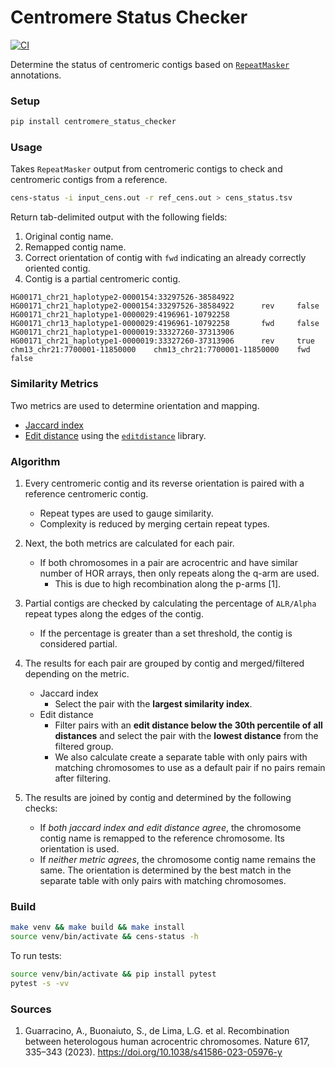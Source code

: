 # Centromere Status Checker
[![CI](https://github.com/logsdon-lab/centromere-status-checker/actions/workflows/main.yml/badge.svg)](https://github.com/logsdon-lab/centromere-status-checker/actions/workflows/main.yml)

Determine the status of centromeric contigs based on [`RepeatMasker`](https://www.repeatmasker.org/) annotations.

### Setup
```bash
pip install centromere_status_checker
```

### Usage
Takes `RepeatMasker` output from centromeric contigs to check and centromeric contigs from a reference.
```bash
cens-status -i input_cens.out -r ref_cens.out > cens_status.tsv
```

Return tab-delimited output with the following fields:
1. Original contig name.
2. Remapped contig name.
3. Correct orientation of contig with `fwd` indicating an already correctly oriented contig.
4. Contig is a partial centromeric contig.

```
HG00171_chr21_haplotype2-0000154:33297526-38584922      HG00171_chr21_haplotype2-0000154:33297526-38584922      rev     false
HG00171_chr21_haplotype1-0000029:4196961-10792258       HG00171_chr13_haplotype1-0000029:4196961-10792258       fwd     false
HG00171_chr21_haplotype1-0000019:33327260-37313906      HG00171_chr21_haplotype1-0000019:33327260-37313906      rev     true
chm13_chr21:7700001-11850000    chm13_chr21:7700001-11850000    fwd     false
```

### Similarity Metrics
Two metrics are used to determine orientation and mapping.
* [Jaccard index](https://www.statisticshowto.com/jaccard-index/)
* [Edit distance](https://en.wikipedia.org/wiki/Edit_distance) using the [`editdistance`](https://pypi.org/project/editdistance/) library.

### Algorithm
1. Every centromeric contig and its reverse orientation is paired with a reference centromeric contig.
    * Repeat types are used to gauge similarity.
    * Complexity is reduced by merging certain repeat types.

2. Next, the both metrics are calculated for each pair.
    * If both chromosomes in a pair are acrocentric and have similar number of HOR arrays, then only repeats along the q-arm are used.
        * This is due to high recombination along the p-arms [1].

3. Partial contigs are checked by calculating the percentage of `ALR/Alpha` repeat types along the edges of the contig.
    * If the percentage is greater than a set threshold, the contig is considered partial.

4. The results for each pair are grouped by contig and merged/filtered depending on the metric.
    * Jaccard index
        * Select the pair with the **largest similarity index**.
    * Edit distance
        * Filter pairs with an **edit distance below the 30th percentile of all distances** and select the pair with the **lowest distance** from the filtered group.
        * We also calculate create a separate table with only pairs with matching chromosomes to use as a default pair if no pairs remain after filtering.

5. The results are joined by contig and determined by the following checks:
    * If *both jaccard index and edit distance agree*, the chromosome contig name is remapped to the reference chromosome. Its orientation is used.
    * If *neither metric agrees*, the chromosome contig name remains the same. The orientation is determined by the best match in the separate table with only pairs with matching chromosomes.

### Build
```bash
make venv && make build && make install
source venv/bin/activate && cens-status -h
```

To run tests:
```bash
source venv/bin/activate && pip install pytest
pytest -s -vv
```

### Sources
1. Guarracino, A., Buonaiuto, S., de Lima, L.G. et al. Recombination between heterologous human acrocentric chromosomes. Nature 617, 335–343 (2023). https://doi.org/10.1038/s41586-023-05976-y

